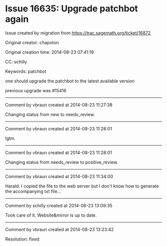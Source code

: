 # Issue 16635: Upgrade patchbot again

Issue created by migration from https://trac.sagemath.org/ticket/16872

Original creator: chapoton

Original creation time: 2014-08-23 07:41:19

CC:  schilly

Keywords: patchbot

one should upgrade the patchbot to the latest available version

previous upgrade was #15416


---

Comment by vbraun created at 2014-08-23 11:27:38

Changing status from new to needs_review.


---

Comment by vbraun created at 2014-08-23 11:28:01

lgtm.


---

Comment by vbraun created at 2014-08-23 11:28:01

Changing status from needs_review to positive_review.


---

Comment by vbraun created at 2014-08-23 11:34:00

Harald: I copied the file to the web server but I don't know how to generate the accompanying txt file...


---

Comment by schilly created at 2014-08-23 13:09:35

Took care of it. Website&mirror is up to date.


---

Comment by vbraun created at 2014-08-23 13:23:42

Resolution: fixed
